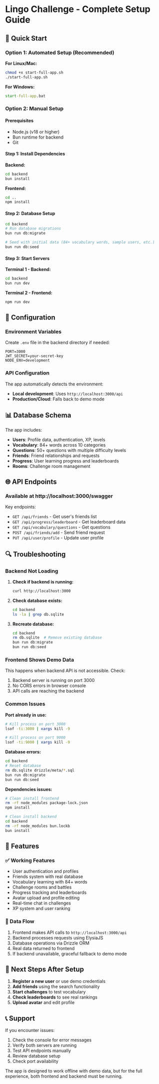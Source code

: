# Lingo Challenge - Complete Setup Guide

## 🚀 Quick Start

### Option 1: Automated Setup (Recommended)

**For Linux/Mac:**

```bash
chmod +x start-full-app.sh
./start-full-app.sh
```

**For Windows:**

```cmd
start-full-app.bat
```

### Option 2: Manual Setup

#### Prerequisites

- Node.js (v18 or higher)
- Bun runtime for backend
- Git

#### Step 1: Install Dependencies

**Backend:**

```bash
cd backend
bun install
```

**Frontend:**

```bash
cd ..
npm install
```

#### Step 2: Database Setup

```bash
cd backend
# Run database migrations
bun run db:migrate

# Seed with initial data (84+ vocabulary words, sample users, etc.)
bun run db:seed
```

#### Step 3: Start Servers

**Terminal 1 - Backend:**

```bash
cd backend
bun run dev
```

**Terminal 2 - Frontend:**

```bash
npm run dev
```

## 🔧 Configuration

### Environment Variables

Create `.env` file in the backend directory if needed:

```env
PORT=3000
JWT_SECRET=your-secret-key
NODE_ENV=development
```

### API Configuration

The app automatically detects the environment:

- **Local development**: Uses `http://localhost:3000/api`
- **Production/Cloud**: Falls back to demo mode

## 📊 Database Schema

The app includes:

- **Users**: Profile data, authentication, XP, levels
- **Vocabulary**: 84+ words across 10 categories
- **Questions**: 50+ questions with multiple difficulty levels
- **Friends**: Friend relationships and requests
- **Progress**: User learning progress and leaderboards
- **Rooms**: Challenge room management

## 🌐 API Endpoints

### Available at http://localhost:3000/swagger

Key endpoints:

- `GET /api/friends` - Get user's friends list
- `GET /api/progress/leaderboard` - Get leaderboard data
- `GET /api/vocabulary/questions` - Get questions
- `POST /api/friends/add` - Send friend request
- `PUT /api/user/profile` - Update user profile

## 🔍 Troubleshooting

### Backend Not Loading

1. **Check if backend is running:**

   ```bash
   curl http://localhost:3000
   ```

2. **Check database exists:**

   ```bash
   cd backend
   ls -la | grep db.sqlite
   ```

3. **Recreate database:**
   ```bash
   cd backend
   rm db.sqlite  # Remove existing database
   bun run db:migrate
   bun run db:seed
   ```

### Frontend Shows Demo Data

This happens when backend API is not accessible. Check:

1. Backend server is running on port 3000
2. No CORS errors in browser console
3. API calls are reaching the backend

### Common Issues

**Port already in use:**

```bash
# Kill process on port 3000
lsof -ti:3000 | xargs kill -9

# Kill process on port 9000
lsof -ti:9000 | xargs kill -9
```

**Database errors:**

```bash
cd backend
# Reset database
rm db.sqlite drizzle/meta/*.sql
bun run db:migrate
bun run db:seed
```

**Dependencies issues:**

```bash
# Clean install frontend
rm -rf node_modules package-lock.json
npm install

# Clean install backend
cd backend
rm -rf node_modules bun.lockb
bun install
```

## 📱 Features

### ✅ Working Features

- User authentication and profiles
- Friends system with real database
- Vocabulary learning with 84+ words
- Challenge rooms and battles
- Progress tracking and leaderboards
- Avatar upload and profile editing
- Real-time chat in challenges
- XP system and user ranking

### 🔄 Data Flow

1. Frontend makes API calls to `http://localhost:3000/api`
2. Backend processes requests using ElysiaJS
3. Database operations via Drizzle ORM
4. Real data returned to frontend
5. If backend unavailable, graceful fallback to demo mode

## 🎯 Next Steps After Setup

1. **Register a new user** or use demo credentials
2. **Add friends** using the search functionality
3. **Start challenges** to test vocabulary
4. **Check leaderboards** to see real rankings
5. **Upload avatar** and edit profile

## 📞 Support

If you encounter issues:

1. Check the console for error messages
2. Verify both servers are running
3. Test API endpoints manually
4. Review database setup
5. Check port availability

The app is designed to work offline with demo data, but for the full experience, both frontend and backend must be running.
